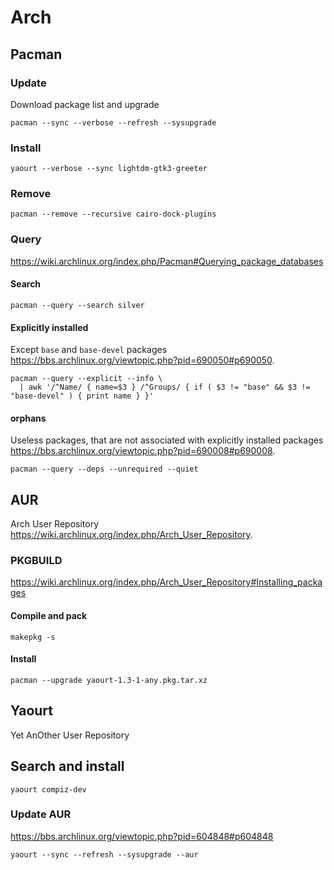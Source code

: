<!-- -*- coding: utf-8-unix; -*-
     Danil Kutkevich's reference cards <http://kutkevich.org/rc>.
     Copyright (C) 2007, 2008, 2009, 2010 Danil Kutkevich <danil@kutkevich.org>

     This reference cards is licensed under the Creative Commons
     Attribution-Share Alike 3.0 Unported License. To view a copy of this
     license, see the COPYING file or visit
     <http://creativecommons.org/licenses/by-sa/3.0/> or send a letter to
     Creative Commons, 171 Second Street, Suite 300, San Francisco,
     California, 94105, USA. -->

Arch
====

Pacman
------

### Update

Download package list and upgrade

    pacman --sync --verbose --refresh --sysupgrade

### Install

    yaourt --verbose --sync lightdm-gtk3-greeter

### Remove

    pacman --remove --recursive cairo-dock-plugins

### Query

<https://wiki.archlinux.org/index.php/Pacman#Querying_package_databases>

#### Search

    pacman --query --search silver

#### Explicitly installed

Except `base` and `base-devel` packages
<https://bbs.archlinux.org/viewtopic.php?pid=690050#p690050>.

    pacman --query --explicit --info \
      | awk '/^Name/ { name=$3 } /^Groups/ { if ( $3 != "base" && $3 != "base-devel" ) { print name } }'

#### orphans

Useless packages, that are not associated with explicitly installed packages
<https://bbs.archlinux.org/viewtopic.php?pid=690008#p690008>.

    pacman --query --deps --unrequired --quiet

AUR
---

Arch User Repository <https://wiki.archlinux.org/index.php/Arch_User_Repository>.

### PKGBUILD

<https://wiki.archlinux.org/index.php/Arch_User_Repository#Installing_packages>

#### Compile and pack

    makepkg -s

#### Install

    pacman --upgrade yaourt-1.3-1-any.pkg.tar.xz

Yaourt
------

Yet AnOther User Repository

Search and install
------------------

    yaourt compiz-dev

### Update AUR

<https://bbs.archlinux.org/viewtopic.php?pid=604848#p604848>

    yaourt --sync --refresh --sysupgrade --aur
